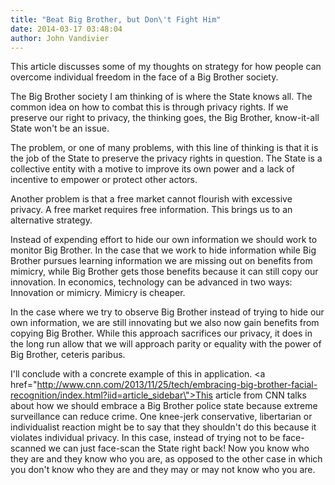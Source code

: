 ```yaml
---
title: "Beat Big Brother, but Don\'t Fight Him"
date: 2014-03-17 03:48:04
author: John Vandivier
---
```




This article discusses some of my thoughts on strategy for how people can overcome individual freedom in the face of a Big Brother society.

The Big Brother society I am thinking of is where the State knows all. The common idea on how to combat this is through privacy rights. If we preserve our right to privacy, the thinking goes, the Big Brother, know-it-all State won't be an issue.

The problem, or one of many problems, with this line of thinking is that it is the job of the State to preserve the privacy rights in question. The State is a collective entity with a motive to improve its own power and a lack of incentive to empower or protect other actors.

Another problem is that a free market cannot flourish with excessive privacy. A free market requires free information. This brings us to an alternative strategy.

Instead of expending effort to hide our own information we should work to monitor Big Brother. In the case that we work to hide information while Big Brother pursues learning information we are missing out on benefits from mimicry, while Big Brother gets those benefits because it can still copy our innovation. In economics, technology can be advanced in two ways: Innovation or mimicry. Mimicry is cheaper.

In the case where we try to observe Big Brother instead of trying to hide our own information, we are still innovating but we also now gain benefits from copying Big Brother. While this approach sacrifices our privacy, it does in the long run allow that we will approach parity or equality with the power of Big Brother, ceteris paribus.

I'll conclude with a concrete example of this in application. <a href=\"http://www.cnn.com/2013/11/25/tech/embracing-big-brother-facial-recognition/index.html?iid=article_sidebar\">This article</a> from CNN talks about how we should embrace a Big Brother police state because extreme surveillance can reduce crime. One knee-jerk conservative, libertarian or individualist reaction might be to say that they shouldn't do this because it violates individual privacy. In this case, instead of trying not to be face-scanned we can just face-scan the State right back! Now you know who they are and they know who you are, as opposed to the other case in which you don't know who they are and they may or may not know who you are.